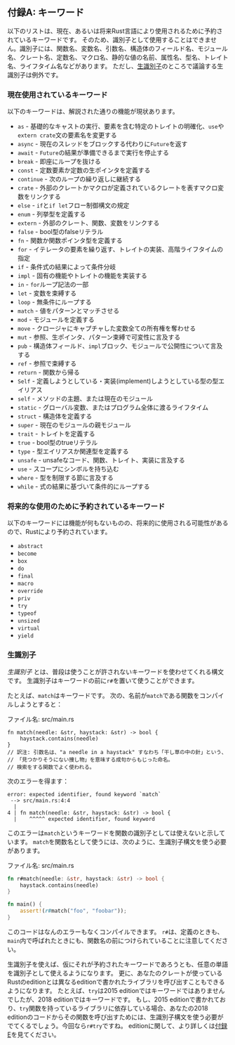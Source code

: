 <!--
## Appendix A: Keywords
-->

## 付録A: キーワード

<!--
The following list contains keywords that are reserved for current or future
use by the Rust language. As such, they cannot be used as identifiers (except
as raw identifiers as we’ll discuss in the “[Raw
Identifiers][raw-identifiers]” section), including names of
functions, variables, parameters, struct fields, modules, crates, constants,
macros, static values, attributes, types, traits, or lifetimes.
-->

以下のリストは、現在、あるいは将来Rust言語により使用されるために予約されているキーワードです。
そのため、識別子として使用することはできません。識別子には、関数名、変数名、引数名、構造体のフィールド名、モジュール名、クレート名、定数名、マクロ名、静的な値の名前、属性名、型名、トレイト名、ライフタイム名などがあります。
ただし、[生識別子][raw-identifiers]のところで議論する生識別子は例外です。

[raw-identifiers]: #raw-identifiers

<!--
### Keywords Currently in Use
-->

### 現在使用されているキーワード

<!--
The following keywords currently have the functionality described.
-->

以下のキーワードは、解説された通りの機能が現状あります。

<!--
* `as` - perform primitive casting, disambiguate the specific trait containing
  an item, or rename items in `use` and `extern crate` statements
* `async` -  return a `Future` instead of blocking the current thread
* `await` - suspend execution until the result of a `Future` is ready
* `break` - exit a loop immediately
* `const` - define constant items or constant raw pointers
* `continue` - continue to the next loop iteration
* `crate` - link an external crate or a macro variable representing the crate in
  which the macro is defined
* `dyn` - dynamic dispatch to a trait object
* `else` - fallback for `if` and `if let` control flow constructs
* `enum` - define an enumeration
* `extern` - link an external crate, function, or variable
* `false` - Boolean false literal
* `fn` - define a function or the function pointer type
* `for` - loop over items from an iterator, implement a trait, or specify a
  higher-ranked lifetime
* `if` - branch based on the result of a conditional expression
* `impl` - implement inherent or trait functionality
* `in` - part of `for` loop syntax
* `let` - bind a variable
* `loop` - loop unconditionally
* `match` - match a value to patterns
* `mod` - define a module
* `move` - make a closure take ownership of all its captures
* `mut` - denote mutability in references, raw pointers, or pattern bindings
* `pub` - denote public visibility in struct fields, `impl` blocks, or modules
* `ref` - bind by reference
* `return` - return from function
* `Self` - a type alias for the type we are defining or implementing
* `self` - method subject or current module
* `static` - global variable or lifetime lasting the entire program execution
* `struct` - define a structure
* `super` - parent module of the current module
* `trait` - define a trait
* `true` - Boolean true literal
* `type` - define a type alias or associated type
* `union` - define a [union] and is only a keyword when used in a union declaration
* `unsafe` - denote unsafe code, functions, traits, or implementations
* `use` - bring symbols into scope
* `where` - denote clauses that constrain a type
* `while` - loop conditionally based on the result of an expression

[union]: ../reference/items/unions.html
-->

<!--
higher-ranked lifetimeについては議論の余地ありか
-->

* `as` - 基礎的なキャストの実行、要素を含む特定のトレイトの明確化、`use`や`extern crate`文の要素名を変更する
* `async` - 現在のスレッドをブロックする代わりに`Future`を返す
* `await` - `Future`の結果が準備できるまで実行を停止する
* `break` - 即座にループを抜ける
* `const` - 定数要素か定数の生ポインタを定義する
* `continue` - 次のループの繰り返しに継続する
* `crate` - 外部のクレートかマクロが定義されているクレートを表すマクロ変数をリンクする
* `else` - `if`と`if let`フロー制御構文の規定
* `enum` - 列挙型を定義する
* `extern` - 外部のクレート、関数、変数をリンクする
* `false` - bool型のfalseリテラル
* `fn` - 関数か関数ポインタ型を定義する
* `for` - イテレータの要素を繰り返す、トレイトの実装、高階ライフタイムの指定
* `if` - 条件式の結果によって条件分岐
* `impl` - 固有の機能やトレイトの機能を実装する
* `in` - `for`ループ記法の一部
* `let` - 変数を束縛する
* `loop` - 無条件にループする
* `match` - 値をパターンとマッチさせる
* `mod` - モジュールを定義する
* `move` - クロージャにキャプチャした変数全ての所有権を奪わせる
* `mut` - 参照、生ポインタ、パターン束縛で可変性に言及する
* `pub` - 構造体フィールド、`impl`ブロック、モジュールで公開性について言及する
* `ref` - 参照で束縛する
* `return` - 関数から帰る
* `Self` - 定義しようとしている・実装(implement)しようとしている型の型エイリアス
* `self` - メソッドの主題、または現在のモジュール
* `static` - グローバル変数、またはプログラム全体に渡るライフタイム
* `struct` - 構造体を定義する
* `super` - 現在のモジュールの親モジュール
* `trait` - トレイトを定義する
* `true` - bool型のtrueリテラル
* `type` - 型エイリアスか関連型を定義する
* `unsafe` - unsafeなコード、関数、トレイト、実装に言及する
* `use` - スコープにシンボルを持ち込む
* `where` - 型を制限する節に言及する
* `while` - 式の結果に基づいて条件的にループする

[union]: ../reference/items/unions.html

<!--
### Keywords Reserved for Future Use
-->

### 将来的な使用のために予約されているキーワード

<!--
The following keywords do not have any functionality but are reserved by Rust
for potential future use.
-->

以下のキーワードには機能が何もないものの、将来的に使用される可能性があるので、Rustにより予約されています。

<!--
* `abstract`
* `become`
* `box`
* `do`
* `final`
* `macro`
* `override`
* `priv`
* `try`
* `typeof`
* `unsized`
* `virtual`
* `yield`
-->

* `abstract`
* `become`
* `box`
* `do`
* `final`
* `macro`
* `override`
* `priv`
* `try`
* `typeof`
* `unsized`
* `virtual`
* `yield`

<!--
### Raw Identifiers
-->
### 生識別子

<!--
*Raw identifiers* are the syntax that lets you use keywords where they wouldn’t
normally be allowed. You use a raw identifier by prefixing a keyword with `r#`.
-->
*生識別子* とは、普段は使うことが許されないキーワードを使わせてくれる構文です。
生識別子はキーワードの前に`r#`を置いて使うことができます。

<!--
For example, `match` is a keyword. If you try to compile the following function
that uses `match` as its name:
-->
たとえば、`match`はキーワードです。
次の、名前が`match`である関数をコンパイルしようとすると：

<!--
<span class="filename">Filename: src/main.rs</span>
-->
<span class="filename">ファイル名: src/main.rs</span>

```rust,ignore,does_not_compile
fn match(needle: &str, haystack: &str) -> bool {
    haystack.contains(needle)
}
// 訳注: 引数名は、"a needle in a haystack" すなわち「干し草の中の針」という、
// 「見つかりそうにない捜し物」を意味する成句からもじった命名。
// 検索をする関数でよく使われる。
```

<!--
you’ll get this error:
-->
次のエラーを得ます：

```text
error: expected identifier, found keyword `match`
 --> src/main.rs:4:4
  |
4 | fn match(needle: &str, haystack: &str) -> bool {
  |    ^^^^^ expected identifier, found keyword
```

<!--
The error shows that you can’t use the keyword `match` as the function
identifier. To use `match` as a function name, you need to use the raw
identifier syntax, like this:
-->
このエラーは`match`というキーワードを関数の識別子としては使えないと示しています。
`match`を関数名として使うには、次のように、生識別子構文を使う必要があります。

<!--
<span class="filename">Filename: src/main.rs</span>
-->
<span class="filename">ファイル名: src/main.rs</span>

```rust
fn r#match(needle: &str, haystack: &str) -> bool {
    haystack.contains(needle)
}

fn main() {
    assert!(r#match("foo", "foobar"));
}
```

<!--
This code will compile without any errors. Note the `r#` prefix on the function
name in its definition as well as where the function is called in `main`.
-->
このコードはなんのエラーもなくコンパイルできます。
`r#`は、定義のときも、`main`内で呼ばれたときにも、関数名の前につけられていることに注意してください。

<!--
Raw identifiers allow you to use any word you choose as an identifier, even if
that word happens to be a reserved keyword. In addition, raw identifiers allow
you to use libraries written in a different Rust edition than your crate uses.
For example, `try` isn’t a keyword in the 2015 edition but is in the 2018
edition. If you depend on a library that’s written using the 2015 edition and
has a `try` function, you’ll need to use the raw identifier syntax, `r#try` in
this case, to call that function from your 2018 edition code. See [Appendix
E][appendix-e] for more information on editions.
-->
生識別子を使えば、仮にそれが予約されたキーワードであろうとも、任意の単語を識別子として使えるようになります。
更に、あなたのクレートが使っているRustのeditionとは異なるeditionで書かれたライブラリを呼び出すこともできるようになります。
たとえば、`try`は2015 editionではキーワードではありませんでしたが、2018 editionではキーワードです。
もし、2015 editionで書かれており、`try`関数を持っているライブラリに依存している場合、あなたの2018 editionのコードからその関数を呼び出すためには、生識別子構文を使う必要がでてくるでしょう。今回なら`r#try`ですね。
editionに関して、より詳しくは[付録 E][appendix-e]を見てください。

[appendix-e]: appendix-05-editions.html
